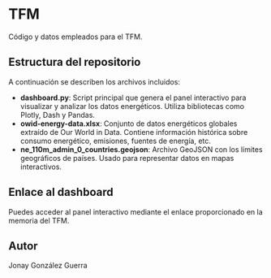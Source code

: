 # TFM
Código y datos empleados para el TFM.

## Estructura del repositorio

A continuación se describen los archivos incluidos:

- **dashboard.py**: Script principal que genera el panel interactivo para visualizar y analizar los datos energéticos. Utiliza bibliotecas como Plotly, Dash y Pandas.
- **owid-energy-data.xlsx**: Conjunto de datos energéticos globales extraído de Our World in Data. Contiene información histórica sobre consumo energético, emisiones, fuentes de energía, etc.
- **ne_110m_admin_0_countries.geojson**: Archivo GeoJSON con los límites geográficos de países. Usado para representar datos en mapas interactivos.

## Enlace al dashboard

Puedes acceder al panel interactivo mediante el enlace proporcionado en la memoria del TFM.

## Autor

Jonay González Guerra
